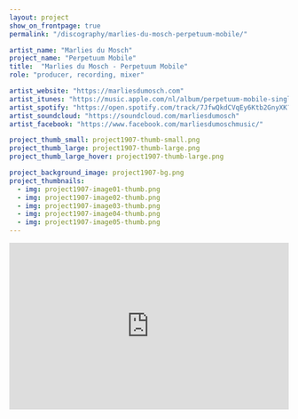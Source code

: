 ```yaml
---
layout: project
show_on_frontpage: true
permalink: "/discography/marlies-du-mosch-perpetuum-mobile/"

artist_name: "Marlies du Mosch"
project_name: "Perpetuum Mobile"
title:  "Marlies du Mosch - Perpetuum Mobile"
role: "producer, recording, mixer"

artist_website: "https://marliesdumosch.com"
artist_itunes: "https://music.apple.com/nl/album/perpetuum-mobile-single/1502474478?l=en"
artist_spotify: "https://open.spotify.com/track/7JfwQkdCVqEy6Ktb2GnyXK?si=w6Nm04wKTRi0-ZQ8AIo8lQ"
artist_soundcloud: "https://soundcloud.com/marliesdumosch"
artist_facebook: "https://www.facebook.com/marliesdumoschmusic/"

project_thumb_small: project1907-thumb-small.png
project_thumb_large: project1907-thumb-large.png
project_thumb_large_hover: project1907-thumb-large.png

project_background_image: project1907-bg.png
project_thumbnails:
  - img: project1907-image01-thumb.png
  - img: project1907-image02-thumb.png
  - img: project1907-image03-thumb.png
  - img: project1907-image04-thumb.png
  - img: project1907-image05-thumb.png
---
```


<iframe src="https://open.spotify.com/embed/track/7JfwQkdCVqEy6Ktb2GnyXK" width="100%" height="300" frameborder="0" allowtransparency="true" allow="encrypted-media"></iframe>
